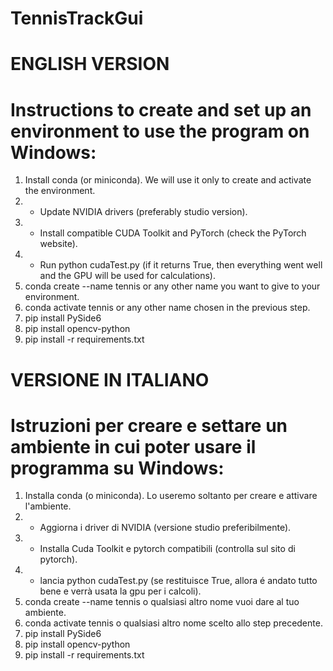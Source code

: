 # TennisTrackGui

# ENGLISH VERSION

# Instructions to create and set up an environment to use the program on Windows:

<!-- 
IMPORTANT: If you have trouble installing catboost, you probably need to install Rust first.
Alternatively, you can install an older version of Python (3.12.7 should be fine).

IMPORTANT: if at any point something doesn't work, restarting the system can be a solution.

IMPORTANT: always use pip to install packages.

IMPORTANT: use cmd, do not use PowerShell (I couldn't get conda to work on PowerShell for some reason).

* If you have a CUDA-compatible GPU and intend to use it. 
-->
1) Install conda (or miniconda). We will use it only to create and activate the environment.
2) * Update NVIDIA drivers (preferably studio version).
3) * Install compatible CUDA Toolkit and PyTorch (check the PyTorch website).
4) * Run python cudaTest.py (if it returns True, then everything went well and the GPU will be used for calculations).
5) conda create --name tennis or any other name you want to give to your environment.
6) conda activate tennis or any other name chosen in the previous step.
7) pip install PySide6
8) pip install opencv-python
9) pip install -r requirements.txt

# VERSIONE IN ITALIANO

# Istruzioni per creare e settare un ambiente in cui poter usare il programma su Windows:

<!-- 
IMPORTANTE: Se hai problemi ad installare catboost, probabilmente hai bisogno di installare rust prima.
In alternativa, puoi installare una vecchia versione di python (3.12.7 dovrebbe andare bene)

IMPORTANTE: se ad un certo punto, qualcosa non dovesse funzionare, riavviare il sistema può essere una soluzione.

IMPORTANTE: usa sempre pip per installare i pacchetti.

IMPORTANTE: usa cmd, non usare powershell (non sono riuscito a far funzionare conda su powershell per qualche motivo).

* Se si dispone di una gpu cuda compatible e si intende utilizzarla. 
-->
1) Installa conda (o miniconda). Lo useremo soltanto per creare e attivare l'ambiente.
2) * Aggiorna i driver di NVIDIA (versione studio preferibilmente).
3) * Installa Cuda Toolkit e pytorch compatibili  (controlla sul sito di pytorch).
4) * lancia python cudaTest.py (se restituisce True, allora é andato tutto bene e verrà usata la gpu per i calcoli).
5) conda create --name tennis o qualsiasi altro nome vuoi dare al tuo ambiente.
6) conda activate tennis o qualsiasi altro nome scelto allo step precedente.
7) pip install PySide6
8) pip install opencv-python
9) pip install -r requirements.txt